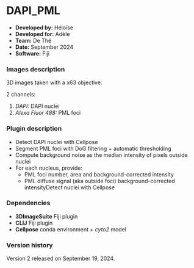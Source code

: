 # DAPI_PML

* **Developed by:** Héloïse
* **Developed for:** Adèle
* **Team:** De Thé
* **Date:** September 2024
* **Software:** Fiji

### Images description

3D images taken with a x63 objective.

2 channels:
  1. *DAPI:* DAPI nuclei
  2. *Alexa Fluor 488:* PML foci

### Plugin description

* Detect DAPI nuclei with Cellpose
* Segment PML foci with DoG filtering + automatic thresholding
* Compute background noise as the median intensity of pixels outside nuclei
* For each nucleus, provide:
  * PML foci number, area and background-corrected intensity
  * PML diffuse signal (aka outside foci) background-corrected intensityDetect nuclei with Cellpose

### Dependencies

* **3DImageSuite** Fiji plugin
* **CLIJ** Fiji plugin
* **Cellpose** conda environment + *cyto2* model

### Version history

Version 2 released on September 19, 2024.
